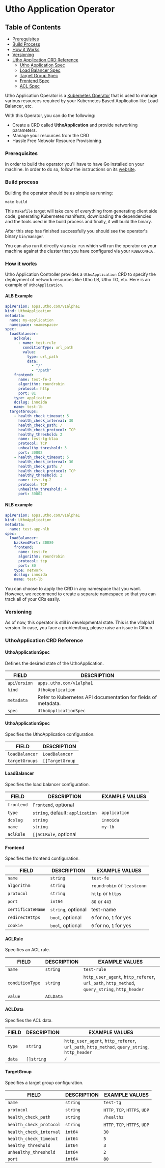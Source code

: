 # Utho Application Operator
## Table of Contents
- [Prerequisites](#prerequiites)
- [Build Process](#build)
- [How it Works](#work)
- [Versioning](#versioning)
- [Utho Application CRD Reference](#crd)
  - [Utho Application Spec](#mainspec)
  - [Load Balancer Spec](#lb)
  - [Target Group Spec](#tg)
  - [Frontend Spec](#fe)
  - [ACL Spec](#acl)


Utho Application Operator is a [Kubernetes Operator](https://kubernetes.io/docs/concepts/extend-kubernetes/operator/) that is used to manage various resources required by your Kubernetes Based Application like Load Balancer, etc.

With this Operator, you can do the following:
- Create a CRD called **UthoApplication** and provide networking parameters.
- Manage your resources from the CRD
- Hassle Free Netwokr Resource Provisioning.

<article id="prerequiites"></article>

### Prerequisites

In order to build the operator you'll have to have Go installed on your machine.
In order to do so, follow the instructions on its [website](https://go.dev/).

<article id="build"></article>

### Build process

Building the operator should be as simple as running:

```console
make build
```

This `Makefile` target will take care of everything from generating client side code,
generating Kubernetes manifests, downloading the dependencies and the tools used
in the build process and finally, it will build the binary.

After this step has finished successfully you should see the operator's binary `bin/manager`.

You can also run it directly via `make run` which will run the operator on your
machine against the cluster that you have configured via your `KUBECONFIG`.

<article id="work"></article>

### How it works
Utho Application Controller provides a `UthoApplication` CRD to specify the deployment of network resources like Utho LB, Utho TG, etc. Here is an example of `UthoApplication`.

#### ALB Example
```yaml
apiVersion: apps.utho.com/v1alpha1
kind: UthoApplication
metadata:
  name: my-application
  namespace: <namespace>
spec:
  loadBalancer:
    aclRule:
      - name: test-rule
        conditionType: url_path
        value:
          type: url_path
          data:
            - "/"
            - "/path"
    frontend:
      name: test-fe-3
      algorithm: roundrobin
      protocol: http
      port: 81
    type: application
    dcslug: innoida
    name: test-lb
  targetGroups:
    - health_check_timeout: 5
      health_check_interval: 30
      health_check_path: /
      health_check_protocol: TCP
      healthy_threshold: 2
      name: test-tg-blaa
      protocol: TCP
      unhealthy_threshold: 3
      port: 30002
    - health_check_timeout: 5
      health_check_interval: 30
      health_check_path: /
      health_check_protocol: TCP
      healthy_threshold: 2
      name: test-tg-2
      protocol: TCP
      unhealthy_threshold: 4
      port: 30002
```

#### NLB example
```yaml
apiVersion: apps.utho.com/v1alpha1
kind: UthoApplication
metadata:
  name: test-app-nlb
spec:
  loadBalancer:
    backendPort: 30080
    frontend:
      name: test-fe
      algorithm: roundrobin
      protocol: tcp
      port: 80
    type: network
    dcslug: innoida
    name: test-lb
```
You can choose to apply the CRD in any namespace that you want. However, we recommend to create a separate namespace so that you can track all of your CRs easily.

<article id="versioning"></article>

### Versioning
As of now, this operator is still in developmental state. This is the v1alpha1 version. In case, you face a problem/bug, please raise an issue in Github.

<article id="crd"></article>

### UthoApplication CRD Reference

<article id="mainspec"></article>

#### UthoApplicationSpec
Defines the desired state of the UthoApplication.

| FIELD         | DESCRIPTION                                             |
|---------------|---------------------------------------------------------|
| `apiVersion`  | `apps.utho.com/v1alpha1`                                |
| `kind`        | `UthoApplication`                                       |
| `metadata`    | Refer to Kubernetes API documentation for fields of metadata. |
| `spec`        | `UthoApplicationSpec`                                   |

#### UthoApplicationSpec
Specifies the UthoApplication configuration.

| FIELD           | DESCRIPTION                                             |
|-----------------|---------------------------------------------------------|
| `loadBalancer`  | `LoadBalancer`                                          |
| `targetGroups`  | `[]TargetGroup`                                         |

<article id="lb"></article>

#### LoadBalancer
Specifies the load balancer configuration.

| FIELD           | DESCRIPTION                                             | EXAMPLE VALUES |
|-----------------|---------------------------------------------------------|----------------|
| `frontend`      | `Frontend`, optional                                     |                |
| `type`          | `string`, default: `application`                        | `application`  |
| `dcslug`        | `string`                                                | `innoida`      |
| `name`          | `string`                                                | `my-lb`        | 
| `aclRule`       | `[]ACLRule`, optional                                    |                |

<article id="fe"></article>

#### Frontend
Specifies the frontend configuration.

| FIELD             | DESCRIPTION                           | EXAMPLE VALUES          |
|-------------------|---------------------------------------|-------------------------|
| `name`            | `string`                              | `test-fe`               |
| `algorithm`       | `string`                              | `roundrobin` or `leastconn` |
| `protocol`        | `string`                              | `http` or `https`           |
| `port`            | `int64`                               | `80` or `443`               |
| `certificateName` | `string`, optional                    | test-name               |
| `redirectHttps`   | `bool`, optional                      | `0` for no, `1` for yes     |
| `cookie`          | `bool`, optional                      | `0` for no, `1` for yes     |

<article id="acl"></article>

#### ACLRule
Specifies an ACL rule.

| FIELD           | DESCRIPTION                             | EXAMPLE VALUES |
|-----------------|-----------------------------------------|----------------|
| `name`          | `string`                                | `test-rule` |         
| `conditionType` | `string`                                | `http_user_agent`, `http_referer`, `url_path`, `http_method`, `query_string`, `http_header` |
| `value`         | `ACLData`                               | |

#### ACLData
Specifies the ACL data.

| FIELD         | DESCRIPTION                               | EXAMPLE VALUES |
|---------------|-------------------------------------------|----------------|
| `type`        | `string`                                  | `http_user_agent`, `http_referer`, `url_path`, `http_method`, `query_string`, `http_header` |
| `data`        | `[]string`                                | `/` |

<article id="tg"></article>

#### TargetGroup
Specifies a target group configuration.

| FIELD                   | DESCRIPTION                       | EXAMPLE VALUES                |
|-------------------------|-----------------------------------|-------------------------------|
| `name`                  | `string`                          | `test-tg`                     |
| `protocol`              | `string`                          | `HTTP`, `TCP`, `HTTPS`, `UDP` |
| `health_check_path`     | `string`                          | `/healthz`                    |
| `health_check_protocol` | `string`                          | `HTTP`, `TCP`, `HTTPS`, `UDP` |
| `health_check_interval` | `int64`                           | `30`                          |
| `health_check_timeout`  | `int64`                           | `5` |
| `healthy_threshold`     | `int64`                           | `3` |
| `unhealthy_threshold`   | `int64`                           | `2` |
| `port`                  | `int64`                           | `80` |

[//]: # (## API Calls Used in Order)

[//]: # (- Create Load Balancer - API Route - https://api.utho.com/v2/loadbalancer)

[//]: # (- Create Target Group &#40;API To Utho&#41;)

[//]: # (- Get Control Plane IP from the cluster &#40;Kubernetes API&#41; - GET Node --label selctor = "node-role.kubernetes.io/control-plane". Status Field Internal IP)

[//]: # (- List Kubernetes for the Account &#40;API to Utho&#41;)

[//]: # (- Get Kubernetes ID from the result)

[//]: # (- Attach Load Balancer to the Cluster)

[//]: # (- Attach Target Group to Cluster)

[//]: # ()
[//]: # (Important Issue: https://github.com/kubernetes-sigs/kubebuilder/issues/618)

[//]: # ()
[//]: # (	if app.Status.ObservedGeneration != app.ObjectMeta.Generation {)

[//]: # (		app.Status.ObservedGeneration = app.ObjectMeta.Generation)

[//]: # (		if err := r.Status&#40;&#41;.Update&#40;ctx, app&#41;; err != nil {)

[//]: # (			l.Error&#40;err, "Couldn't Set Observed Generation"&#41;)

[//]: # (			return ctrl.Result{}, errors.Wrap&#40;err, "Couldn't Set Observed Generation"&#41;)

[//]: # (		})
